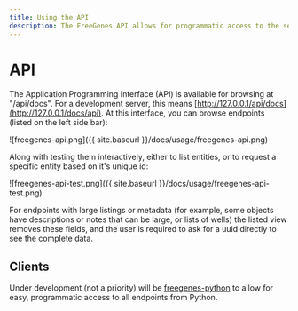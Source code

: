 ```yaml
---
title: Using the API
description: The FreeGenes API allows for programmatic access to the server
---
```


# API

The Application Programming Interface (API) is available for browsing at "/api/docs".
For a development server, this means [http://127.0.0.1/api/docs](http://127.0.0.1/docs/api).
At this interface, you can browse endpoints (listed on the left side bar):

![freegenes-api.png]({{ site.baseurl }}/docs/usage/freegenes-api.png)

Along with testing them interactively, either to list entities, or to request a specific
entity based on it's unique id:

![freegenes-api-test.png]({{ site.baseurl }}/docs/usage/freegenes-api-test.png)

For endpoints with large listings or metadata (for example, some objects have descriptions or notes
that can be large, or lists of wells) the listed view removes these fields, and the user
is required to ask for a uuid directly to see the complete data.

## Clients

Under development (not a priority) will be [freegenes-python](https://www.github.com/vsoch/freegenes-python/) to allow
for easy, programmatic access to all endpoints from Python.
